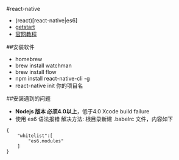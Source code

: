 #react-native
+ (react)[react-native|es6]
+ [getstart](https://facebook.github.io/react-native/docs/getting-started.html#content)
+ [官网教程](https://facebook.github.io/react-native/)

##安装软件
+ homebrew
+ brew install watchman
+ brew install flow
+ npm install react-native-cli -g
+ react-native init 你的项目名

##安装遇到的问题
+ **Nodejs 版本 必须4.0以上**，低于4.0 Xcode build failure
+ 使用 es6 语法报错 解决方法: 根目录新建 .babelrc 文件，内容如下

```
{
	"whitelist":[
		"es6.modules"
	]
}
```
